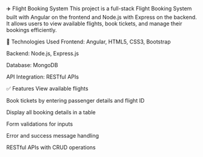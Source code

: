 
✈️ Flight Booking System
This project is a full-stack Flight Booking System built with Angular on the frontend and Node.js with Express on the backend. It allows users to view available flights, book tickets, and manage their bookings efficiently.

🔧 Technologies Used
Frontend: Angular, HTML5, CSS3, Bootstrap

Backend: Node.js, Express.js

Database: MongoDB

API Integration: RESTful APIs

✅ Features
View available flights

Book tickets by entering passenger details and flight ID

Display all booking details in a table

Form validations for inputs

Error and success message handling

RESTful APIs with CRUD operations
